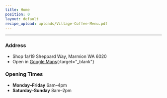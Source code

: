 ```yaml
---
title: Home
position: 0
layout: default
recipe_upload: uploads/Village-Coffee-Menu.pdf
---
```


---

### Address
- Shop 1a/19 Sheppard Way, Marmion WA 6020
- Open in [Google Maps](https://goo.gl/maps/iA6WRyBYJPm){:target="_blank"}

### Opening Times
- **Monday–Friday** 6am–4pm
- **Saturday–Sunday** 8am–2pm
